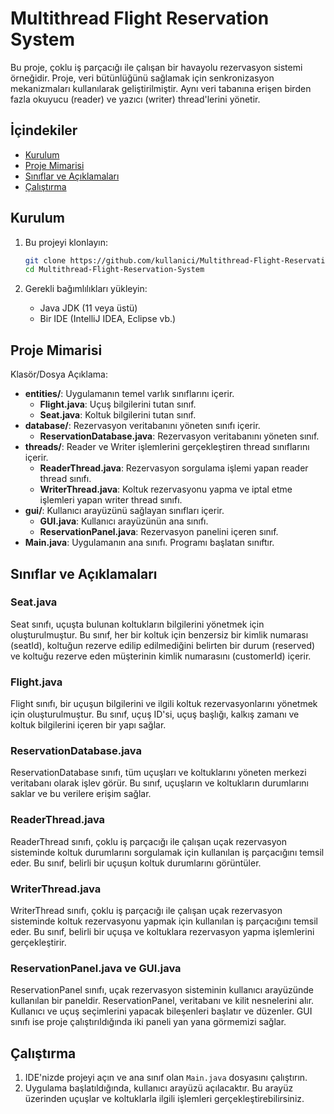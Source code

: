# Multithread Flight Reservation System
Bu proje, çoklu iş parçacığı ile çalışan bir havayolu rezervasyon sistemi örneğidir. Proje, veri bütünlüğünü sağlamak için senkronizasyon mekanizmaları kullanılarak geliştirilmiştir. Aynı veri tabanına erişen birden fazla okuyucu (reader) ve yazıcı (writer) thread'lerini yönetir.

## İçindekiler
- [Kurulum](#kurulum)
- [Proje Mimarisi](#proje-mimarisi)
- [Sınıflar ve Açıklamaları](#sınıflar-ve-açıklamaları)
- [Çalıştırma](#çalıştırma)

## Kurulum

1. Bu projeyi klonlayın:
    ```sh
    git clone https://github.com/kullanici/Multithread-Flight-Reservation-System.git
    cd Multithread-Flight-Reservation-System
    ```

2. Gerekli bağımlılıkları yükleyin:
    - Java JDK (11 veya üstü)
    - Bir IDE (IntelliJ IDEA, Eclipse vb.)

## Proje Mimarisi

Klasör/Dosya Açıklama:
- **entities/**: Uygulamanın temel varlık sınıflarını içerir.
  - **Flight.java**: Uçuş bilgilerini tutan sınıf.
  - **Seat.java**: Koltuk bilgilerini tutan sınıf.
- **database/**: Rezervasyon veritabanını yöneten sınıfı içerir.
  - **ReservationDatabase.java**: Rezervasyon veritabanını yöneten sınıf.
- **threads/**: Reader ve Writer işlemlerini gerçekleştiren thread sınıflarını içerir.
  - **ReaderThread.java**: Rezervasyon sorgulama işlemi yapan reader thread sınıfı.
  - **WriterThread.java**: Koltuk rezervasyonu yapma ve iptal etme işlemleri yapan writer thread sınıfı.
- **gui/**: Kullanıcı arayüzünü sağlayan sınıfları içerir.
  - **GUI.java**: Kullanıcı arayüzünün ana sınıfı.
  - **ReservationPanel.java**: Rezervasyon panelini içeren sınıf.
- **Main.java**: Uygulamanın ana sınıfı. Programı başlatan sınıftır.

## Sınıflar ve Açıklamaları

### Seat.java
Seat sınıfı, uçuşta bulunan koltukların bilgilerini yönetmek için oluşturulmuştur. Bu sınıf, her bir koltuk için benzersiz bir kimlik numarası (seatId), koltuğun rezerve edilip edilmediğini belirten bir durum (reserved) ve koltuğu rezerve eden müşterinin kimlik numarasını (customerId) içerir.

### Flight.java
Flight sınıfı, bir uçuşun bilgilerini ve ilgili koltuk rezervasyonlarını yönetmek için oluşturulmuştur. Bu sınıf, uçuş ID'si, uçuş başlığı, kalkış zamanı ve koltuk bilgilerini içeren bir yapı sağlar.

### ReservationDatabase.java
ReservationDatabase sınıfı, tüm uçuşları ve koltuklarını yöneten merkezi veritabanı olarak işlev görür. Bu sınıf, uçuşların ve koltukların durumlarını saklar ve bu verilere erişim sağlar.

### ReaderThread.java
ReaderThread sınıfı, çoklu iş parçacığı ile çalışan uçak rezervasyon sisteminde koltuk durumlarını sorgulamak için kullanılan iş parçacığını temsil eder. Bu sınıf, belirli bir uçuşun koltuk durumlarını görüntüler.

### WriterThread.java
WriterThread sınıfı, çoklu iş parçacığı ile çalışan uçak rezervasyon sisteminde koltuk rezervasyonu yapmak için kullanılan iş parçacığını temsil eder. Bu sınıf, belirli bir uçuşa ve koltuklara rezervasyon yapma işlemlerini gerçekleştirir.

### ReservationPanel.java ve GUI.java
ReservationPanel sınıfı, uçak rezervasyon sisteminin kullanıcı arayüzünde kullanılan bir paneldir. ReservationPanel, veritabanı ve kilit nesnelerini alır. Kullanıcı ve uçuş seçimlerini yapacak bileşenleri başlatır ve düzenler. GUI sınıfı ise proje çalıştırıldığında iki paneli yan yana görmemizi sağlar.

## Çalıştırma

1. IDE'nizde projeyi açın ve ana sınıf olan `Main.java` dosyasını çalıştırın.
2. Uygulama başlatıldığında, kullanıcı arayüzü açılacaktır. Bu arayüz üzerinden uçuşlar ve koltuklarla ilgili işlemleri gerçekleştirebilirsiniz.

